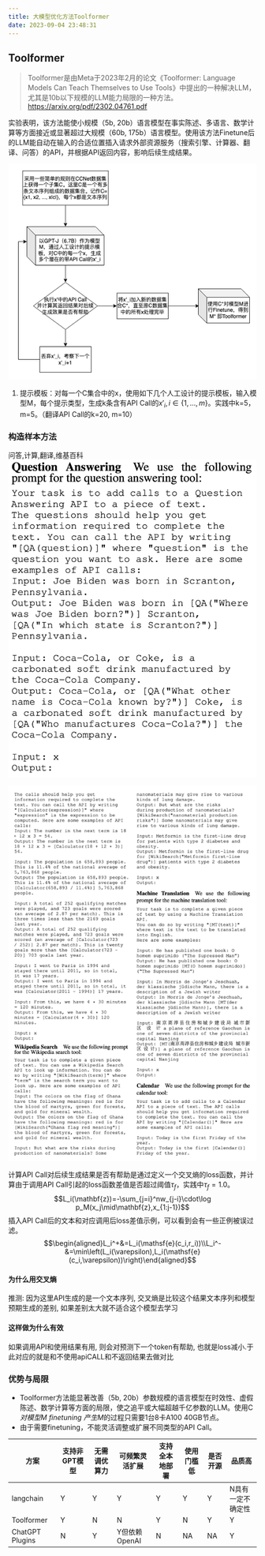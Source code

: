 ```yaml
---
title: 大模型优化方法Toolformer
date: 2023-09-04 23:48:31
---
```


## Toolformer
> Toolformer是由Meta于2023年2月的论文《Toolformer: Language Models Can Teach Themselves to Use Tools》中提出的一种解决LLM，尤其是10b以下规模的LLM能力局限的一种方法。
> https://arxiv.org/pdf/2302.04761.pdf

实验表明，该方法能使小规模（5b, 20b）语言模型在事实陈述、多语言、数学计算等方面接近或显著超过大规模（60b, 175b）语言模型。使用该方法Finetune后的LLM能自动在输入的合适位置插入请求外部资源服务（搜索引擎、计算器、翻译、问答）的API，并根据API返回内容，影响后续生成结果。


![](https://raw.githubusercontent.com/dijiatrustlight/Chart_bed/master/img/202308171552670.png)

1. 提示模板：对每一个C集合中的x，使用如下几个人工设计的提示模板，输入模型M，每个提示类型，生成k条含有API Call的$x'_i, i\in\{1,...,m\}$。实践中k=5，m=5。（翻译API Call的k=20, m=10）

### 构造样本方法
问答,计算,翻译,维基百科
![](https://raw.githubusercontent.com/dijiatrustlight/Chart_bed/master/img/202308171554346.png)

![](https://raw.githubusercontent.com/dijiatrustlight/Chart_bed/master/img/202308171555511.png)

计算API Call对后续生成结果是否有帮助是通过定义一个交叉熵的loss函数，并计算由于调用API Call引起的loss函数差值是否超过阈值$\tau_f$，实践中$\tau_f=1.0$。
$$L_i(\mathbf{z})=-\sum_{j=i}^nw_{j-i}\cdot\log p_M(x_j\mid\mathbf{z},x_{1:j-1})$$
插入API Call后的文本和对应调用后loss差值示例，可以看到会有一些正例被误过滤。
$$\begin{aligned}L_i^+&=L_i(\mathsf{e}(c_i,r_i))\\L_i^-&=\min\left(L_i(\varepsilon),L_i(\mathsf{e}(c_i,\varepsilon))\right)\end{aligned}$$

#### 为什么用交叉熵
推测: 因为这里API生成的是一个文本序列, 交叉熵是比较这个结果文本序列和模型预期生成的差别, 如果差别太大就不适合这个模型去学习
#### 这样做为什么有效
如果调用API和使用结果有用, 则会对预测下一个token有帮助, 也就是loss减小.于此对应的就是和不使用apiCALL和不返回结果去做对比

### 优势与局限
* Toolformer方法能显著改善（5b, 20b）参数规模的语言模型在时效性、虚假陈述、数学计算等方面的局限，使之追平或大幅超越千亿参数的LLM。使用C*对模型M finetuning 产生M*的过程只需要1台8卡A100 40GB节点。
* 由于需要finetuning，不能灵活调整或扩展不同类型的API Call。


|方案|支持非GPT模型|无需调优算力|可频繁灵活扩展|支持全本地部署|使用门槛低|是否开源|品质高|
|--|--|--|--|--|--|--|--|
|langchain|Y|Y|Y|Y|Y|Y|N具有一定不确定性|
|Toolformer|Y|N|N|Y|N|Y|Y|
|ChatGPT Plugins|N|Y|Y但依赖OpenAI|N|NA|NA|Y|